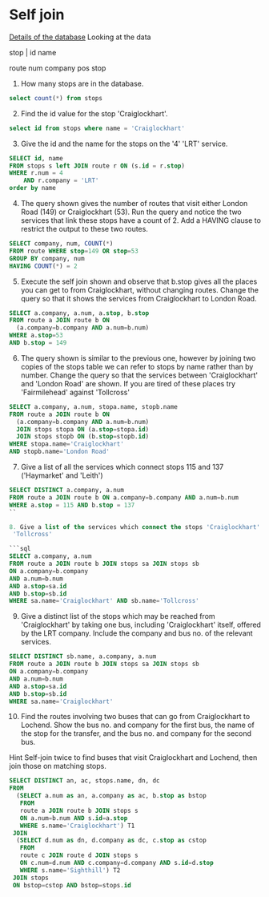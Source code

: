 # Self join

[Details of the database](https://sqlzoo.net/wiki/Edinburgh_Buses) Looking at
the data

stop
|
id
name

route
num
company
pos
stop


1. How many stops are in the database.

```sql
select count(*) from stops
```

2. Find the id value for the stop 'Craiglockhart'.

```sql
select id from stops where name = 'Craiglockhart'
```

3. Give the id and the name for the stops on the '4' 'LRT' service.

```sql
SELECT id, name
FROM stops s left JOIN route r ON (s.id = r.stop)
WHERE r.num = 4
    AND r.company = 'LRT'
order by name
```

4. The query shown gives the number of routes that visit either London Road (149)
 or Craiglockhart (53). Run the query and notice the two services that link
 these stops have a count of 2. Add a HAVING clause to restrict the output to
 these two routes.

```sql
SELECT company, num, COUNT(*)
FROM route WHERE stop=149 OR stop=53
GROUP BY company, num
HAVING COUNT(*) = 2
```

5. Execute the self join shown and observe that b.stop gives all the places you
 can get to from Craiglockhart, without changing routes. Change the query so that
 it shows the services from Craiglockhart to London Road.

```sql
SELECT a.company, a.num, a.stop, b.stop
FROM route a JOIN route b ON
  (a.company=b.company AND a.num=b.num)
WHERE a.stop=53
AND b.stop = 149
```

6. The query shown is similar to the previous one, however by joining two copies
 of the stops table we can refer to stops by name rather than by number. Change
 the query so that the services between 'Craiglockhart' and 'London Road' are
 shown. If you are tired of these places try 'Fairmilehead' against 'Tollcross'

```sql
SELECT a.company, a.num, stopa.name, stopb.name
FROM route a JOIN route b ON
  (a.company=b.company AND a.num=b.num)
  JOIN stops stopa ON (a.stop=stopa.id)
  JOIN stops stopb ON (b.stop=stopb.id)
WHERE stopa.name='Craiglockhart'
AND stopb.name='London Road'
```

7. Give a list of all the services which connect stops 115 and 137
 ('Haymarket' and 'Leith')

```sql
SELECT DISTINCT a.company, a.num
FROM route a JOIN route b ON a.company=b.company AND a.num=b.num
WHERE a.stop = 115 AND b.stop = 137
``

8. Give a list of the services which connect the stops 'Craiglockhart' and
 'Tollcross'

```sql
SELECT a.company, a.num
FROM route a JOIN route b JOIN stops sa JOIN stops sb
ON a.company=b.company
AND a.num=b.num
AND a.stop=sa.id
AND b.stop=sb.id
WHERE sa.name='Craiglockhart' AND sb.name='Tollcross'
```

9. Give a distinct list of the stops which may be reached from 'Craiglockhart'
 by taking one bus, including 'Craiglockhart' itself, offered by the LRT company.
 Include the company and bus no. of the relevant services.

```sql
SELECT DISTINCT sb.name, a.company, a.num
FROM route a JOIN route b JOIN stops sa JOIN stops sb
ON a.company=b.company
AND a.num=b.num
AND a.stop=sa.id
AND b.stop=sb.id
WHERE sa.name='Craiglockhart'
```

10. Find the routes involving two buses that can go from Craiglockhart to Lochend.
Show the bus no. and company for the first bus, the name of the stop for the transfer,
and the bus no. and company for the second bus.

Hint
Self-join twice to find buses that visit Craiglockhart and Lochend, then join
 those on matching stops.

```sql
SELECT DISTINCT an, ac, stops.name, dn, dc
FROM
  (SELECT a.num as an, a.company as ac, b.stop as bstop
   FROM
   route a JOIN route b JOIN stops s
   ON a.num=b.num AND s.id=a.stop
   WHERE s.name='Craiglockhart') T1
 JOIN
  (SELECT d.num as dn, d.company as dc, c.stop as cstop
   FROM
   route c JOIN route d JOIN stops s
   ON c.num=d.num AND c.company=d.company AND s.id=d.stop
   WHERE s.name='Sighthill') T2
 JOIN stops
 ON bstop=cstop AND bstop=stops.id
```

